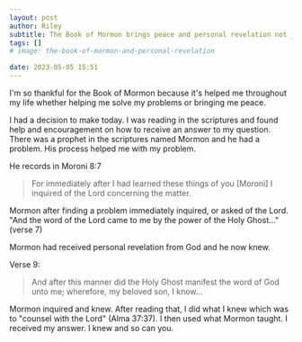 ```yaml
---
layout: post
author: Riley
subtitle: The Book of Mormon brings peace and personal revelation not just for me, but for you too.
tags: []
# image: the-book-of-mormon-and-personal-revelation

date: 2023-05-05 15:51
---
```


I'm so thankful for the Book of Mormon because it's helped me throughout my life whether helping me solve my problems or bringing me peace.

I had a decision to make today. I was reading in the scriptures and found help and encouragement on how to receive an answer to my question. There was a prophet in the scriptures named Mormon and he had a problem. His process helped me with my problem.

He records in Moroni 8:7
> For immediately after I had learned these things of you [Moroni] I inquired of the Lord concerning the matter.

Mormon after finding a problem immediately inquired, or asked of the Lord. "And the word of the Lord came to me by the power of the Holy Ghost…" (verse 7)

Mormon had received personal revelation from God and he now knew.

Verse 9:
> And after this manner did the Holy Ghost manifest the word of God unto me; wherefore, my beloved son, I know…

Mormon inquired and knew. After reading that, I did what I knew which was to "counsel with the Lord" (Alma 37:37). I then used what Mormon taught. I received my answer. I knew and so can you.
<br>
